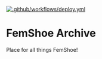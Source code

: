[![.github/workflows/deploy.yml](https://github.com/femshoearchive/website/actions/workflows/deploy.yml/badge.svg)](https://github.com/femshoearchive/website/actions/workflows/deploy.yml)

# FemShoe Archive
Place for all things FemShoe!
